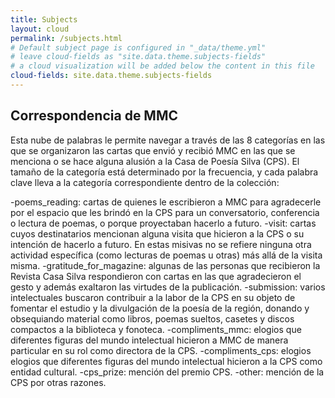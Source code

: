 ```yaml
---
title: Subjects
layout: cloud
permalink: /subjects.html
# Default subject page is configured in "_data/theme.yml"
# leave cloud-fields as "site.data.theme.subjects-fields"
# a cloud visualization will be added below the content in this file
cloud-fields: site.data.theme.subjects-fields
---
```


## Correspondencia de MMC

Esta nube de palabras le permite navegar a través de las 8 categorías en las que se organizaron las cartas que envió y recibió MMC en las que se menciona o se hace alguna alusión a la Casa de Poesía Silva (CPS). El tamaño de la categoría está determinado por la frecuencia, y cada palabra clave lleva a la categoría correspondiente dentro de la colección:

-poems_reading: cartas de quienes le escribieron a MMC para agradecerle por el espacio que les brindó en la CPS para un conversatorio, conferencia o lectura de poemas, o porque proyectaban hacerlo a futuro.
-visit: cartas cuyos destinatarios mencionan alguna visita que hicieron a la CPS o su intención de hacerlo a futuro. En estas misivas no se refiere ninguna otra actividad específica (como lecturas de poemas u otras) más allá de la visita misma.
-gratitude_for_magazine: algunas de las personas que recibieron la Revista Casa Silva respondieron con cartas en las que agradecieron el gesto y además exaltaron las virtudes de la publicación.
-submission: varios intelectuales buscaron contribuir a la labor de la CPS en su objeto de fomentar el estudio y la divulgación de la poesía de la región, donando y obsequiando material como libros, poemas sueltos, casetes y discos compactos a la biblioteca y fonoteca. 
-compliments_mmc: elogios que diferentes figuras del mundo intelectual hicieron a MMC de manera particular en su rol como directora de la CPS.
-compliments_cps: elogios elogios que diferentes figuras del mundo intelectual hicieron a la CPS como entidad cultural.
-cps_prize: mención del premio CPS.
-other: mención de la CPS por otras razones.








